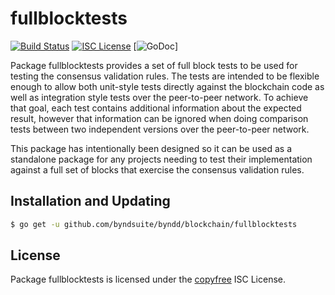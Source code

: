 fullblocktests
==============

[![Build Status](http://img.shields.io/travis/byndsuite/byndd.svg)](https://travis-ci.org/byndsuite/byndd) 
[![ISC License](http://img.shields.io/badge/license-ISC-blue.svg)](http://copyfree.org)
[![GoDoc](https://img.shields.io/badge/godoc-reference-blue.svg)]

Package fullblocktests provides a set of full block tests to be used for testing
the consensus validation rules.  The tests are intended to be flexible enough to
allow both unit-style tests directly against the blockchain code as well as
integration style tests over the peer-to-peer network.  To achieve that goal,
each test contains additional information about the expected result, however
that information can be ignored when doing comparison tests between two
independent versions over the peer-to-peer network.

This package has intentionally been designed so it can be used as a standalone
package for any projects needing to test their implementation against a full set
of blocks that exercise the consensus validation rules.

## Installation and Updating

```bash
$ go get -u github.com/byndsuite/byndd/blockchain/fullblocktests
```

## License

Package fullblocktests is licensed under the [copyfree](http://copyfree.org) ISC
License.
